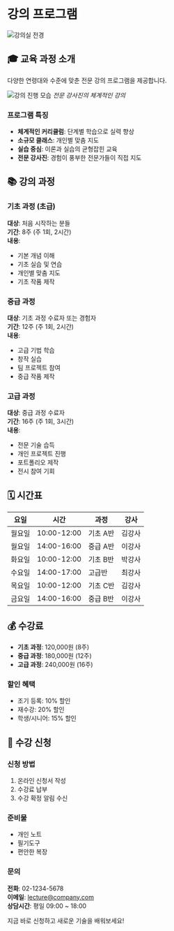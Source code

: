 # 강의 프로그램

![강의실 전경](/images/programs/lecture-room.jpg "쾌적한 강의실 환경")

## 🎓 교육 과정 소개

다양한 연령대와 수준에 맞춘 전문 강의 프로그램을 제공합니다.

![강의 진행 모습](/images/programs/lecture-scene.jpg)
*전문 강사진의 체계적인 강의*

### 프로그램 특징

- **체계적인 커리큘럼**: 단계별 학습으로 실력 향상
- **소규모 클래스**: 개인별 맞춤 지도
- **실습 중심**: 이론과 실습의 균형잡힌 교육
- **전문 강사진**: 경험이 풍부한 전문가들이 직접 지도

## 📚 강의 과정

### 기초 과정 (초급)
**대상**: 처음 시작하는 분들  
**기간**: 8주 (주 1회, 2시간)  
**내용**:
- 기본 개념 이해
- 기초 실습 및 연습
- 개인별 맞춤 지도
- 기초 작품 제작

### 중급 과정
**대상**: 기초 과정 수료자 또는 경험자  
**기간**: 12주 (주 1회, 2시간)  
**내용**:
- 고급 기법 학습
- 창작 실습
- 팀 프로젝트 참여
- 중급 작품 제작

### 고급 과정
**대상**: 중급 과정 수료자  
**기간**: 16주 (주 1회, 3시간)  
**내용**:
- 전문 기술 습득
- 개인 프로젝트 진행
- 포트폴리오 제작
- 전시 참여 기회

## 🗓️ 시간표

| 요일 | 시간 | 과정 | 강사 |
|------|------|------|------|
| 월요일 | 10:00-12:00 | 기초 A반 | 김강사 |
| 월요일 | 14:00-16:00 | 중급 A반 | 이강사 |
| 화요일 | 10:00-12:00 | 기초 B반 | 박강사 |
| 수요일 | 14:00-17:00 | 고급반 | 최강사 |
| 목요일 | 10:00-12:00 | 기초 C반 | 김강사 |
| 금요일 | 14:00-16:00 | 중급 B반 | 이강사 |

## 💰 수강료

- **기초 과정**: 120,000원 (8주)
- **중급 과정**: 180,000원 (12주)
- **고급 과정**: 240,000원 (16주)

### 할인 혜택
- 조기 등록: 10% 할인
- 재수강: 20% 할인
- 학생/시니어: 15% 할인

## 📝 수강 신청

### 신청 방법
1. 온라인 신청서 작성
2. 수강료 납부
3. 수강 확정 알림 수신

### 준비물
- 개인 노트
- 필기도구
- 편안한 복장

### 문의
**전화**: 02-1234-5678  
**이메일**: lecture@company.com  
**상담시간**: 평일 09:00 ~ 18:00

지금 바로 신청하고 새로운 기술을 배워보세요!
